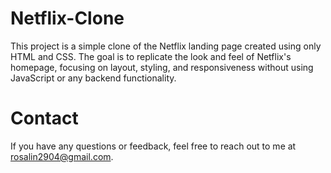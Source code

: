 # Netflix-Clone
This project is a simple clone of the Netflix landing page created using only HTML and CSS. The goal is to replicate the look and feel of Netflix's homepage, focusing on layout, styling, and responsiveness without using JavaScript or any backend functionality.
# Contact
If you have any questions or feedback, feel free to reach out to me at rosalin2904@gmail.com.

